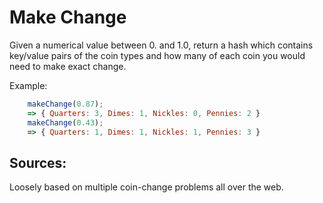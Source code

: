 # Make Change
Given a numerical value between 0. and 1.0, return a hash which contains key/value pairs of the coin types and how many of each coin you would need to make exact change. 

Example:
```javascript
    makeChange(0.87);
    => { Quarters: 3, Dimes: 1, Nickles: 0, Pennies: 2 }
    makeChange(0.43);
    => { Quarters: 1, Dimes: 1, Nickles: 1, Pennies: 3 }
```
## Sources:
Loosely based on multiple coin-change problems all over the web.
